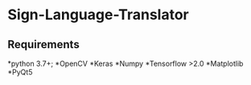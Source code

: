 # Sign-Language-Translator
## Requirements
*python 3.7+;
*OpenCV
*Keras
*Numpy
*Tensorflow >2.0
*Matplotlib
*PyQt5
